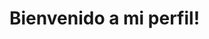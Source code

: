 <body>
  <h1>Bienvenido a mi perfil!</h1>
</body>

<!---
solitario56/solitario56 is a ✨ special ✨ repository because its `README.md` (this file) appears on your GitHub profile.
You can click the Preview link to take a look at your changes.
--->
